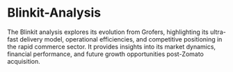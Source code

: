 # Blinkit-Analysis
The Blinkit analysis explores its evolution from Grofers, highlighting its ultra-fast delivery model, operational efficiencies, and competitive positioning in the rapid commerce sector. It provides insights into its market dynamics, financial performance, and future growth opportunities post-Zomato acquisition.
